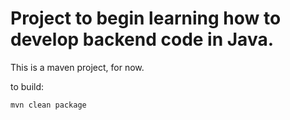 # Project to begin learning how to develop backend code in Java.

This is a maven project, for now.

to build:

`mvn clean package`
